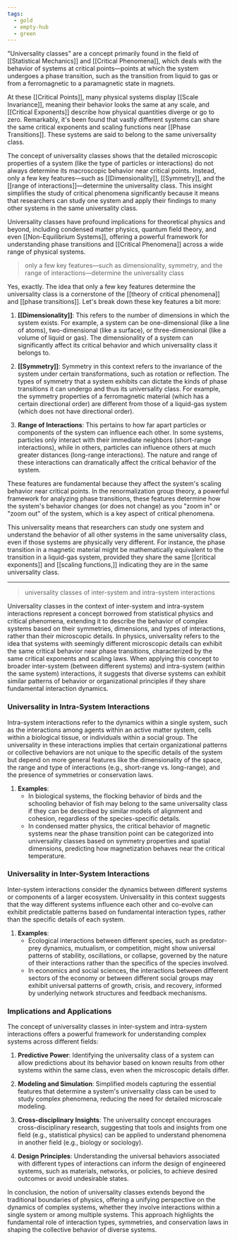 ```yaml
---
tags:
  - gold
  - empty-hub
  - green
---
```


"Universality classes" are a concept primarily found in the field of [[Statistical Mechanics]] and [[Critical Phenomena]], which deals with the behavior of systems at critical points—points at which the system undergoes a phase transition, such as the transition from liquid to gas or from a ferromagnetic to a paramagnetic state in magnets.

At these [[Critical Points]], many physical systems display [[Scale Invariance]], meaning their behavior looks the same at any scale, and [[Critical Exponents]] describe how physical quantities diverge or go to zero. Remarkably, it's been found that vastly different systems can share the same critical exponents and scaling functions near [[Phase Transitions]]. These systems are said to belong to the same universality class.

The concept of universality classes shows that the detailed microscopic properties of a system (like the type of particles or interactions) do not always determine its macroscopic behavior near critical points. Instead, only a few key features—such as [[Dimensionality]], [[Symmetry]], and the [[range of interactions]]—determine the universality class. This insight simplifies the study of critical phenomena significantly because it means that researchers can study one system and apply their findings to many other systems in the same universality class.

Universality classes have profound implications for theoretical physics and beyond, including condensed matter physics, quantum field theory, and even [[Non-Equilibrium Systems]], offering a powerful framework for understanding phase transitions and [[Critical Phenomena]] across a wide range of physical systems.


> only a few key features—such as dimensionality, symmetry, and the range of interactions—determine the universality class

Yes, exactly. The idea that only a few key features determine the universality class is a cornerstone of the [[theory of critical phenomena]] and [[phase transitions]]. Let's break down these key features a bit more:

1. **[[Dimensionality]]**: This refers to the number of dimensions in which the system exists. For example, a system can be one-dimensional (like a line of atoms), two-dimensional (like a surface), or three-dimensional (like a volume of liquid or gas). The dimensionality of a system can significantly affect its critical behavior and which universality class it belongs to.

2. **[[Symmetry]]**: Symmetry in this context refers to the invariance of the system under certain transformations, such as rotation or reflection. The types of symmetry that a system exhibits can dictate the kinds of phase transitions it can undergo and thus its universality class. For example, the symmetry properties of a ferromagnetic material (which has a certain directional order) are different from those of a liquid-gas system (which does not have directional order).

3. **Range of Interactions**: This pertains to how far apart particles or components of the system can influence each other. In some systems, particles only interact with their immediate neighbors (short-range interactions), while in others, particles can influence others at much greater distances (long-range interactions). The nature and range of these interactions can dramatically affect the critical behavior of the system.

These features are fundamental because they affect the system's scaling behavior near critical points. In the renormalization group theory, a powerful framework for analyzing phase transitions, these features determine how the system's behavior changes (or does not change) as you "zoom in" or "zoom out" of the system, which is a key aspect of critical phenomena.

This universality means that researchers can study one system and understand the behavior of all other systems in the same universality class, even if those systems are physically very different. For instance, the phase transition in a magnetic material might be mathematically equivalent to the transition in a liquid-gas system, provided they share the same [[critical exponents]] and [[scaling functions,]] indicating they are in the same universality class.

---

>universality classes of inter-system and intra-system interactions

Universality classes in the context of inter-system and intra-system interactions represent a concept borrowed from statistical physics and critical phenomena, extending it to describe the behavior of complex systems based on their symmetries, dimensions, and types of interactions, rather than their microscopic details. In physics, universality refers to the idea that systems with seemingly different microscopic details can exhibit the same critical behavior near phase transitions, characterized by the same critical exponents and scaling laws. When applying this concept to broader inter-system (between different systems) and intra-system (within the same system) interactions, it suggests that diverse systems can exhibit similar patterns of behavior or organizational principles if they share fundamental interaction dynamics.

### Universality in Intra-System Interactions

Intra-system interactions refer to the dynamics within a single system, such as the interactions among agents within an active matter system, cells within a biological tissue, or individuals within a social group. The universality in these interactions implies that certain organizational patterns or collective behaviors are not unique to the specific details of the system but depend on more general features like the dimensionality of the space, the range and type of interactions (e.g., short-range vs. long-range), and the presence of symmetries or conservation laws.

1. **Examples**: 
   - In biological systems, the flocking behavior of birds and the schooling behavior of fish may belong to the same universality class if they can be described by similar models of alignment and cohesion, regardless of the species-specific details.
   - In condensed matter physics, the critical behavior of magnetic systems near the phase transition point can be categorized into universality classes based on symmetry properties and spatial dimensions, predicting how magnetization behaves near the critical temperature.

### Universality in Inter-System Interactions

Inter-system interactions consider the dynamics between different systems or components of a larger ecosystem. Universality in this context suggests that the way different systems influence each other and co-evolve can exhibit predictable patterns based on fundamental interaction types, rather than the specific details of each system.

1. **Examples**:
   - Ecological interactions between different species, such as predator-prey dynamics, mutualism, or competition, might show universal patterns of stability, oscillations, or collapse, governed by the nature of their interactions rather than the specifics of the species involved.
   - In economics and social sciences, the interactions between different sectors of the economy or between different social groups may exhibit universal patterns of growth, crisis, and recovery, informed by underlying network structures and feedback mechanisms.

### Implications and Applications

The concept of universality classes in inter-system and intra-system interactions offers a powerful framework for understanding complex systems across different fields:

1. **Predictive Power**: Identifying the universality class of a system can allow predictions about its behavior based on known results from other systems within the same class, even when the microscopic details differ.

2. **Modeling and Simulation**: Simplified models capturing the essential features that determine a system's universality class can be used to study complex phenomena, reducing the need for detailed microscale modeling.

3. **Cross-disciplinary Insights**: The universality concept encourages cross-disciplinary research, suggesting that tools and insights from one field (e.g., statistical physics) can be applied to understand phenomena in another field (e.g., biology or sociology).

4. **Design Principles**: Understanding the universal behaviors associated with different types of interactions can inform the design of engineered systems, such as materials, networks, or policies, to achieve desired outcomes or avoid undesirable states.

In conclusion, the notion of universality classes extends beyond the traditional boundaries of physics, offering a unifying perspective on the dynamics of complex systems, whether they involve interactions within a single system or among multiple systems. This approach highlights the fundamental role of interaction types, symmetries, and conservation laws in shaping the collective behavior of diverse systems.

